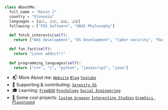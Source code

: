 ```python
class AboutMe: 
  full_name = "Kevin J" 
  country = "Slovenia"
  languages = [🇸🇮, 🇮🇹, 🇺🇸, 🇯🇵]
  following = ["FOS Software", "UNIX Phylosophy"]
  
  def fetch_interests(self): 
    return ["Web development", "OS Development", "Cyber security", "Running", "Japan", "Unix"]

  def fun_fact(self): 
    return "Linux addict!!"
    
  def programming_languages(self): 
    return ["c++", "c", "python", "javascript", "java"]
```

 - 📬 More About me: <a href="https://0xdeadbeer.github.io/">`Website`</a> <a href="https://0xdeadbeer.gitbook.io/">`Blog`</a> <a href="https://www.youtube.com/channel/UCICp0q6JpR_9yeICzj9mBkA">`Youtube`</a> 
 - 💪 Supporting & contributing: <a href="https://github.com/serenityos/serenity">`Serenity OS`</a>
 - 🎓 Learning: <a href="https://www.freebsd.org/">`FreeBSD`</a> <a href="https://changingminds.org/">`Psychology`</a> <a href="https://www.amazon.com/Social-Engineering-Science-Human-Hacking/dp/111943338X">`Social Engineering`</a>
 - 🧠 Some cool projects: <a href="https://github.com/0xdeadbeer/seekpeek">`Custom browser`</a> <a href="https://github.com/0xdeadbeer/studies">`Interesting Studies`</a> <a href="https://github.com/0xdeadbeer/opengl-experiments">`Graphics Playground`</a>

